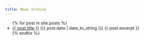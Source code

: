 ```yaml
---
title: News archive
---
```


<ul>
  {% for post in site.posts %}
    <li>
      <a href="{{ post.url }}">{{ post.title }}</a> ({{ post.date | date_to_string }})
      {{ post.excerpt }}
    </li>
  {% endfor %}
</ul>

